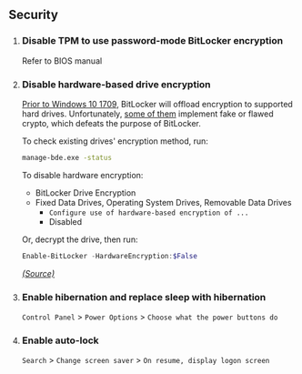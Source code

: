 ## Security

1. ### Disable TPM to use password-mode BitLocker encryption
    Refer to BIOS manual

2. ### Disable hardware-based drive encryption
    [Prior to Windows 10 1709](https://hexus.net/tech/news/software/135266-microsoft-stops-trusting-ssd-maker-hardware-encryption/), BitLocker will offload encryption to supported hard drives. Unfortunately, [some of them](https://discordapp.com/channels/517246314346709012/685963469862076540/752689362113921114) implement fake or flawed crypto, which defeats the purpose of BitLocker.

    To check existing drives' encryption method, run:
    ```cmd
    manage-bde.exe -status
    ```
    To disable hardware encryption:
    - BitLocker Drive Encryption
    - Fixed Data Drives, Operating System Drives, Removable Data Drives
        - `Configure use of hardware-based encryption of ...`
        - Disabled

    Or, decrypt the drive, then run:
    ```powershell
    Enable-BitLocker -HardwareEncryption:$False
    ```
    [_(Source)_](https://winaero.com/blog/disable-hardware-bitlocker-encryption/)

3. ### Enable hibernation and replace sleep with hibernation
    `Control Panel` > `Power Options` > `Choose what the power buttons do`

4. ### Enable auto-lock
    `Search` > `Change screen saver` > `On resume, display logon screen`
